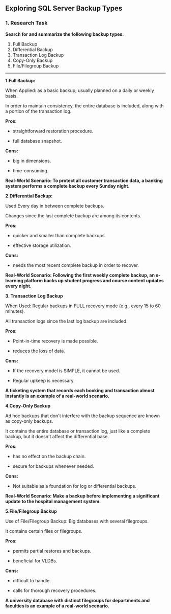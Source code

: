 ## Exploring SQL Server Backup Types

### 1. Research Task
**Search for and summarize the following backup types:**

1. Full Backup 
2. Differential Backup 
3. Transaction Log Backup 
4. Copy-Only Backup 
5. File/Filegroup Backup

 ---------------

 **1.Full Backup:**

 When Applied:  as a basic backup; usually planned on a daily or weekly basis.

 In order to maintain consistency, the entire database is included, along with a portion of the transaction log.

 **Pros:**

 - straightforward restoration procedure.

 - full database snapshot.

 **Cons:**

 - big in dimensions.

 - time-consuming.

 **Real-World Scenario: To protect all customer transaction data, a banking system performs a complete backup every Sunday night.**


 **2.Differential Backup:**

 Used Every day in between complete backups.

 Changes since the last complete backup are among its contents.

  **Pros:**

 - quicker and smaller than complete backups.

 - effective storage utilization.

 **Cons:**

 - needs the most recent complete backup in order to recover.

 **Real-World Scenario: Following the first weekly complete backup, an e-learning platform backs up student progress and course content updates every night.**


 **3. Transaction Log Backup**

 When Used: Regular backups in FULL recovery mode (e.g., every 15 to 60 minutes).

 All transaction logs since the last log backup are included.

**Pros:**

 - Point-in-time recovery is made possible.

 - reduces the loss of data.

 **Cons:**

 - If the recovery model is SIMPLE, it cannot be used.

 - Regular upkeep is necessary.

 **A ticketing system that records each booking and transaction almost instantly is an example of a real-world scenario.**

 **4.Copy-Only Backup** 
 
 Ad hoc backups that don't interfere with the backup sequence are known as copy-only backups.

 It contains the entire database or transaction log, just like a complete backup, but it doesn't affect the differential base.

 **Pros:**

 - has no effect on the backup chain.

 - secure for backups whenever needed.

 **Cons:**

 - Not suitable as a foundation for log or differential backups.

 **Real-World Scenario: Make a backup before implementing a significant update to the hospital management system.**

 **5.File/Filegroup Backup**
 
 Use of File/Filegroup Backup: Big databases with several filegroups.

 It contains certain files or filegroups.

 **Pros:**

 - permits partial restores and backups.

 - beneficial for VLDBs.

 **Cons:**

 - difficult to handle.

 - calls for thorough recovery procedures.

 **A university database with distinct filegroups for departments and faculties is an example of a real-world scenario.**
